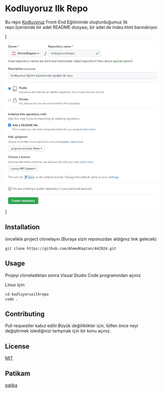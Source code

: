 # Kodluyoruz Ilk Repo

Bu repo [Kodluyoruz](https://www.kodluyoruz.org/) Front-End Eğitiminde oluşturduğumuz ilk repo.İçerisinde  bir adet README dosyası, bir adet de index.html barındırıyor.

[![MarkDown](assets/resim.jpg)]

## Installation
öncelikle project clonelayın.(Buraya sizin reponuzdan aldığınız link gelecek)

```
git clone https://github.com/AhmedKaptan/442924.git
```
## Usage 
Projeyi cloneladıktan sonra Visual Studio Code programından açınız

Linux için:     

```
cd kodluyoruzilkrepo
code .
```

## Contributing
Pull requestler kabul edilir.Büyük değiiliklikler için, lütfen önce neyi değiştirmek istediğinizi tartışmak için bir konu açınız.

## License

[MIT](https://opensource.org/licenses/MIT)




## Patikam

[patika](https://app.patika.dev/kaptanreis)
